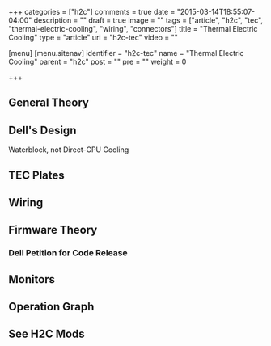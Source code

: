 +++
categories = ["h2c"]
comments = true
date = "2015-03-14T18:55:07-04:00"
description = ""
draft = true
image = ""
tags = ["article", "h2c", "tec", "thermal-electric-cooling", "wiring", "connectors"]
title = "Thermal Electric Cooling"
type = "article"
url = "h2c-tec"
video = ""

[menu]
  [menu.sitenav]
    identifier = "h2c-tec"
    name = "Thermal Electric Cooling"
    parent = "h2c"
    post = ""
    pre = ""
    weight = 0

+++

## General Theory

## Dell's Design

Waterblock, not Direct-CPU Cooling

## TEC Plates

## Wiring

## Firmware Theory

### Dell Petition for Code Release

## Monitors

## Operation Graph

## See H2C Mods
